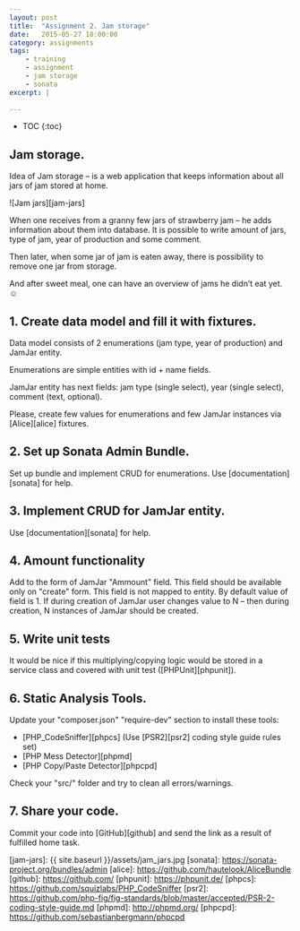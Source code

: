 ```yaml
---
layout: post
title:  "Assignment 2. Jam storage"
date:   2015-05-27 18:00:00
category: assignments
tags:
    - training
    - assignment
    - jam storage
    - sonata
excerpt: |
    
---
```

* TOC
{:toc}

## Jam storage.

Idea of Jam storage – is a web application that keeps information about all jars of jam stored at home.

![Jam jars][jam-jars]

When one receives from a granny few jars of strawberry jam – he adds information about them into database.
It is possible to write amount of jars, type of jam, year of production and some comment.

Then later, when some jar of jam is eaten away, there is possibility to remove one jar from storage.

And after sweet meal, one can have an overview of jams he didn’t eat yet. ☺

## 1. Create data model and fill it with fixtures.

Data model consists of 2 enumerations (jam type, year of production) and JamJar entity.

Enumerations are simple entities with id + name fields.

JamJar entity has next fields: jam type (single select), year (single select), comment (text, optional).

Please, create few values for enumerations and few JamJar instances via [Alice][alice] fixtures.

## 2. Set up Sonata Admin Bundle.

Set up bundle and implement CRUD for enumerations. Use [documentation][sonata] for help.

## 3. Implement CRUD for JamJar entity.

Use [documentation][sonata] for help.

## 4. Amount functionality

Add to the form of JamJar "Ammount" field. This field should be available only on "create" form.
This field is not mapped to entity. By default value of field is 1. If during creation of JamJar user
changes value to N – then during creation, N instances of JamJar should be created.

## 5. Write unit tests

It would be nice if this multiplying/copying logic would be stored in a service class and covered with unit test
([PHPUnit][phpunit]).

## 6. Static Analysis Tools.

Update your "composer.json" "require-dev" section to install these tools:

* [PHP_CodeSniffer][phpcs] (Use [PSR2][psr2] coding style guide rules set)
* [PHP Mess Detector][phpmd]
* [PHP Copy/Paste Detector][phpcpd]

Check your "src/" folder and try to clean all errors/warnings.  

## 7. Share your code.

Commit your code into [GitHub][github] and send the link as a result of fulfilled home task.

[jam-jars]:             {{ site.baseurl }}/assets/jam_jars.jpg
[sonata]:               https://sonata-project.org/bundles/admin
[alice]:                https://github.com/hautelook/AliceBundle
[github]:               https://github.com/
[phpunit]:              https://phpunit.de/
[phpcs]:                https://github.com/squizlabs/PHP_CodeSniffer
[psr2]:                 https://github.com/php-fig/fig-standards/blob/master/accepted/PSR-2-coding-style-guide.md
[phpmd]:                http://phpmd.org/
[phpcpd]:               https://github.com/sebastianbergmann/phpcpd